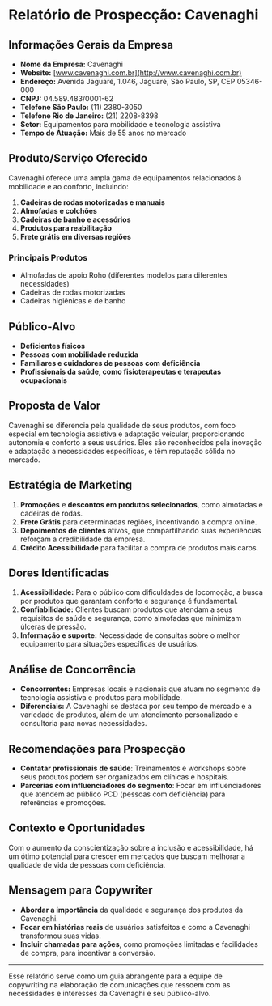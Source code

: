# Relatório de Prospecção: Cavenaghi

## Informações Gerais da Empresa
- **Nome da Empresa:** Cavenaghi
- **Website:** [www.cavenaghi.com.br](http://www.cavenaghi.com.br)
- **Endereço:** Avenida Jaguaré, 1.046, Jaguaré, São Paulo, SP, CEP 05346-000
- **CNPJ:** 04.589.483/0001-62
- **Telefone São Paulo:** (11) 2380-3050
- **Telefone Rio de Janeiro:** (21) 2208-8398
- **Setor:** Equipamentos para mobilidade e tecnologia assistiva
- **Tempo de Atuação:** Mais de 55 anos no mercado

## Produto/Serviço Oferecido
Cavenaghi oferece uma ampla gama de equipamentos relacionados à mobilidade e ao conforto, incluindo:
1. **Cadeiras de rodas motorizadas e manuais**
2. **Almofadas e colchões**
3. **Cadeiras de banho e acessórios**
4. **Produtos para reabilitação**
5. **Frete grátis em diversas regiões**

### Principais Produtos
- Almofadas de apoio Roho (diferentes modelos para diferentes necessidades)
- Cadeiras de rodas motorizadas
- Cadeiras higiênicas e de banho

## Público-Alvo
- **Deficientes físicos**
- **Pessoas com mobilidade reduzida**
- **Familiares e cuidadores de pessoas com deficiência**
- **Profissionais da saúde, como fisioterapeutas e terapeutas ocupacionais**

## Proposta de Valor
Cavenaghi se diferencia pela qualidade de seus produtos, com foco especial em tecnologia assistiva e adaptação veicular, proporcionando autonomia e conforto a seus usuários. Eles são reconhecidos pela inovação e adaptação a necessidades específicas, e têm reputação sólida no mercado.

## Estratégia de Marketing
1. **Promoções** e **descontos em produtos selecionados**, como almofadas e cadeiras de rodas.
2. **Frete Grátis** para determinadas regiões, incentivando a compra online.
3. **Depoimentos de clientes** ativos, que compartilhando suas experiências reforçam a credibilidade da empresa.
4. **Crédito Acessibilidade** para facilitar a compra de produtos mais caros.

## Dores Identificadas
1. **Acessibilidade:** Para o público com dificuldades de locomoção, a busca por produtos que garantam conforto e segurança é fundamental.
2. **Confiabilidade:** Clientes buscam produtos que atendam a seus requisitos de saúde e segurança, como almofadas que minimizam úlceras de pressão.
3. **Informação e suporte:** Necessidade de consultas sobre o melhor equipamento para situações específicas de usuários.

## Análise de Concorrência
- **Concorrentes:** Empresas locais e nacionais que atuam no segmento de tecnologia assistiva e produtos para mobilidade.
- **Diferenciais:** A Cavenaghi se destaca por seu tempo de mercado e a variedade de produtos, além de um atendimento personalizado e consultoria para novas necessidades.

## Recomendações para Prospecção
- **Contatar profissionais de saúde**: Treinamentos e workshops sobre seus produtos podem ser organizados em clínicas e hospitais.
- **Parcerias com influenciadores do segmento**: Focar em influenciadores que atendem ao público PCD (pessoas com deficiência) para referências e promoções.

## Contexto e Oportunidades
Com o aumento da conscientização sobre a inclusão e acessibilidade, há um ótimo potencial para crescer em mercados que buscam melhorar a qualidade de vida de pessoas com deficiência.

## Mensagem para Copywriter
- **Abordar a importância** da qualidade e segurança dos produtos da Cavenaghi.
- **Focar em histórias reais** de usuários satisfeitos e como a Cavenaghi transformou suas vidas.
- **Incluir chamadas para ações**, como promoções limitadas e facilidades de compra, para incentivar a conversão.

---

Esse relatório serve como um guia abrangente para a equipe de copywriting na elaboração de comunicações que ressoem com as necessidades e interesses da Cavenaghi e seu público-alvo.